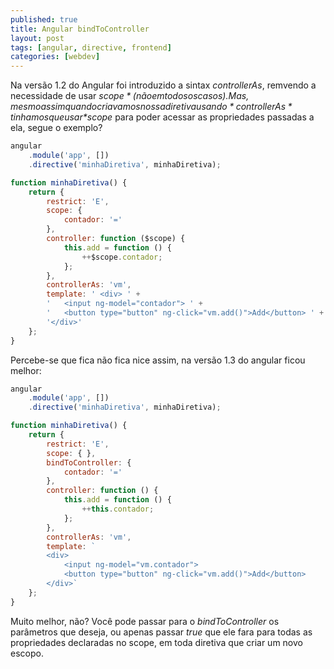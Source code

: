 ```yaml
---
published: true
title: Angular bindToController
layout: post
tags: [angular, directive, frontend]
categories: [webdev]
---
```

Na versão 1.2 do Angular foi introduzido a sintax *controllerAs*, remvendo a necessidade de usar *$scope* (não em todos os casos). Mas, mesmo assim quando criavamos nossa diretiva usando *controllerAs* tinhamos que usar *$scope* para poder acessar as propriedades passadas a ela, segue o exemplo?

~~~ js
angular
    .module('app', [])
    .directive('minhaDiretiva', minhaDiretiva);

function minhaDiretiva() {
    return {
        restrict: 'E',
        scope: {
            contador: '='
        },
        controller: function ($scope) {
            this.add = function () {
                ++$scope.contador;
            };
        },
        controllerAs: 'vm',
        template: ' <div> ' +
        '   <input ng-model="contador"> ' +
        '   <button type="button" ng-click="vm.add()">Add</button> ' +
        '</div>'
    };
}
~~~

Percebe-se que fica não fica nice assim, na versão 1.3 do angular ficou melhor:
~~~ js
angular
    .module('app', [])
    .directive('minhaDiretiva', minhaDiretiva);

function minhaDiretiva() {
    return {
        restrict: 'E',
        scope: { },
        bindToController: {
            contador: '='   
        },
        controller: function () {
            this.add = function () {
                ++this.contador;
            };
        },
        controllerAs: 'vm',
        template: `
        <div>
            <input ng-model="vm.contador">
            <button type="button" ng-click="vm.add()">Add</button>
        </div>`
    };
}
~~~

Muito melhor, não? Você pode passar para o *bindToController* os parâmetros que deseja, ou apenas passar *true* que ele fara para todas as propriedades declaradas no scope, em toda diretiva que criar um novo escopo.